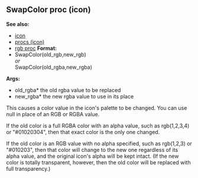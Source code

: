 ## SwapColor proc (icon)
**See also:**
*   [icon](/ref/icon.md) 
*   [procs (icon)](/ref/icon/proc.md) 
*   [rgb proc](/ref/proc/rgb.md) <!-- -->
**Format:**
*   SwapColor(old_rgb,new_rgb)\
    *or*\
    SwapColor(old_rgba,new_rgba)
<!-- -->
**Args:**
*   old_rgba* the old rgba value to be replaced
*   new_rgba* the new rgba value to use in its place


This causes a color value in the icon\'s palette to be changed.
You can use null in place of an RGB or RGBA value. 

If the old
color is a full RGBA color with an alpha value, such as rgb(1,2,3,4) or
\"#01020304\", then that exact color is the only one changed.


If the old color is an RGB value with no alpha specified, such
as rgb(1,2,3) or \"#010203\", then that color will change to the new one
regardless of its alpha value, and the original icon\'s alpha will be
kept intact. (If the new color is totally transparent, however, then the
old color will be replaced with full transparency.)